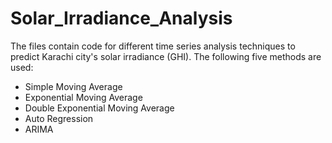 # Solar_Irradiance_Analysis
The files contain code for different time series analysis techniques to predict Karachi city's solar irradiance (GHI). The following five methods are used:
- Simple Moving Average
- Exponential Moving Average
- Double Exponential Moving Average
- Auto Regression
- ARIMA
